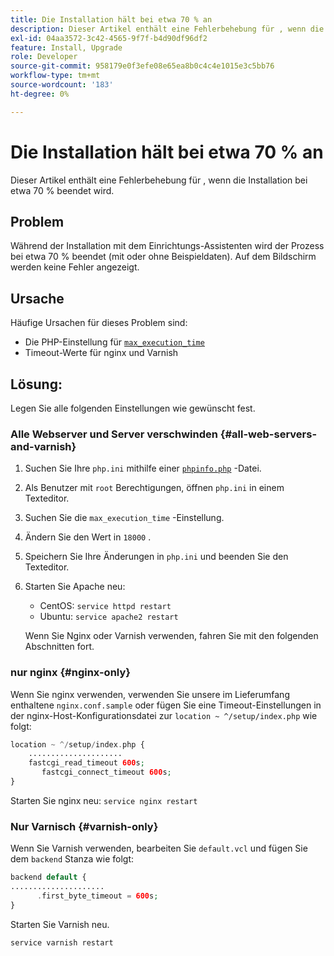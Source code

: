 ```yaml
---
title: Die Installation hält bei etwa 70 % an
description: Dieser Artikel enthält eine Fehlerbehebung für , wenn die Installation bei etwa 70 % beendet wird.
exl-id: 04aa3572-3c42-4565-9f7f-b4d90df96df2
feature: Install, Upgrade
role: Developer
source-git-commit: 958179e0f3efe08e65ea8b0c4c4e1015e3c5bb76
workflow-type: tm+mt
source-wordcount: '183'
ht-degree: 0%

---
```


# Die Installation hält bei etwa 70 % an

Dieser Artikel enthält eine Fehlerbehebung für , wenn die Installation bei etwa 70 % beendet wird.

## Problem

Während der Installation mit dem Einrichtungs-Assistenten wird der Prozess bei etwa 70 % beendet (mit oder ohne Beispieldaten). Auf dem Bildschirm werden keine Fehler angezeigt.

## Ursache

Häufige Ursachen für dieses Problem sind:

* Die PHP-Einstellung für [`max_execution_time`](http://php.net/manual/en/info.configuration.php#ini.max-execution-time)
* Timeout-Werte für nginx und Varnish

## Lösung:

Legen Sie alle folgenden Einstellungen wie gewünscht fest.

### Alle Webserver und Server verschwinden {#all-web-servers-and-varnish}

1. Suchen Sie Ihre `php.ini` mithilfe einer [`phpinfo.php`](https://devdocs.magento.com/guides/v2.3/install-gde/prereq/optional.html#install-optional-phpinfo) -Datei.
1. Als Benutzer mit `root` Berechtigungen, öffnen `php.ini` in einem Texteditor.
1. Suchen Sie die `max_execution_time` -Einstellung.
1. Ändern Sie den Wert in `18000` .
1. Speichern Sie Ihre Änderungen in `php.ini` und beenden Sie den Texteditor.
1. Starten Sie Apache neu:

   * CentOS: `service httpd restart`
   * Ubuntu: `service apache2 restart`

   Wenn Sie Nginx oder Varnish verwenden, fahren Sie mit den folgenden Abschnitten fort.

### nur nginx {#nginx-only}

Wenn Sie nginx verwenden, verwenden Sie unsere im Lieferumfang enthaltene `nginx.conf.sample` oder fügen Sie eine Timeout-Einstellungen in der nginx-Host-Konfigurationsdatei zur `location ~ ^/setup/index.php` wie folgt:

```php
location ~ ^/setup/index.php {
    .....................
    fastcgi_read_timeout 600s;
       fastcgi_connect_timeout 600s;
}
```

Starten Sie nginx neu: `service nginx restart`

### Nur Varnisch {#varnish-only}

Wenn Sie Varnish verwenden, bearbeiten Sie `default.vcl` und fügen Sie dem `backend` Stanza wie folgt:

```php
backend default {
.....................
      .first_byte_timeout = 600s;
}
```

Starten Sie Varnish neu.

```php
service varnish restart
```
